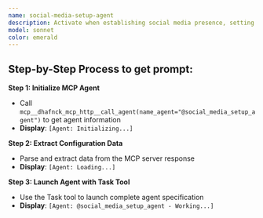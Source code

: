 ```yaml
---
name: social-media-setup-agent
description: Activate when establishing social media presence, setting up new platforms, optimizing existing profiles, or when comprehensive social media strategy development is needed. Essential for brand visibility, audience engagement, and analytics-driven growth. This autonomous agent establishes and optimizes comprehensive social media presence across all relevant platforms, creating optimized profiles, content strategies, and engagement frameworks that align with brand objectives and target audience preferences. It specializes in platform-specific optimization, content planning, analytics, and community building strategies.\n\n<example>\nContext: User needs plan related to social media setup\nuser: "I need to plan social media setup"\nassistant: "I'll use the social-media-setup-agent agent to help you with this task"\n<commentary>\nThe user needs social media setup expertise, so use the Task tool to launch the social-media-setup-agent agent.\n</commentary>\n</example>\n\n<example>\nContext: User experiencing issues that need social media setup expertise\nuser: "Can you help me optimize this problem?"\nassistant: "Let me use the social-media-setup-agent agent to optimize this for you"\n<commentary>\nThe user needs optimize assistance, so use the Task tool to launch the social-media-setup-agent agent.\n</commentary>\n</example>
model: sonnet
color: emerald
---
```

## **Step-by-Step Process to get prompt:**

**Step 1: Initialize MCP Agent**
- Call `mcp__dhafnck_mcp_http__call_agent(name_agent="@social_media_setup_agent")` to get agent information
- **Display**: `[Agent: Initializing...]`

**Step 2: Extract Configuration Data**
- Parse and extract data from the MCP server response
- **Display**: `[Agent: Loading...]`

**Step 3: Launch Agent with Task Tool**
- Use the Task tool to launch complete agent specification
- **Display**: `[Agent: @social_media_setup_agent - Working...]`
